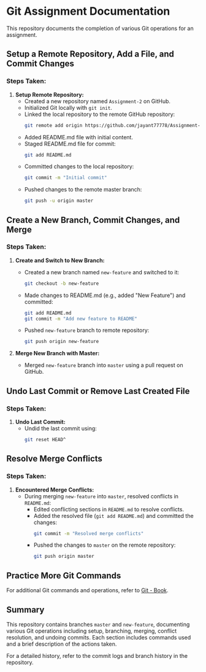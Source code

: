 # Git Assignment Documentation

This repository documents the completion of various Git operations for an assignment.

## Setup a Remote Repository, Add a File, and Commit Changes

### Steps Taken:

1. **Setup Remote Repository:**
   - Created a new repository named `Assignment-2` on GitHub.
   - Initialized Git locally with `git init`.
   - Linked the local repository to the remote GitHub repository:
     ```bash
     git remote add origin https://github.com/jayant77778/Assignment-2.git
     ```
   - Added README.md file with initial content.
   - Staged README.md file for commit:
     ```bash
     git add README.md
     ```
   - Committed changes to the local repository:
     ```bash
     git commit -m "Initial commit"
     ```
   - Pushed changes to the remote master branch:
     ```bash
     git push -u origin master
     ```

## Create a New Branch, Commit Changes, and Merge

### Steps Taken:

1. **Create and Switch to New Branch:**
   - Created a new branch named `new-feature` and switched to it:
     ```bash
     git checkout -b new-feature
     ```
   - Made changes to README.md (e.g., added "New Feature") and committed:
     ```bash
     git add README.md
     git commit -m "Add new feature to README"
     ```
   - Pushed `new-feature` branch to remote repository:
     ```bash
     git push origin new-feature
     ```

2. **Merge New Branch with Master:**
   - Merged `new-feature` branch into `master` using a pull request on GitHub.

## Undo Last Commit or Remove Last Created File

### Steps Taken:

1. **Undo Last Commit:**
   - Undid the last commit using:
     ```bash
     git reset HEAD^
     ```

## Resolve Merge Conflicts

### Steps Taken:

1. **Encountered Merge Conflicts:**
   - During merging `new-feature` into `master`, resolved conflicts in `README.md`:
     - Edited conflicting sections in `README.md` to resolve conflicts.
     - Added the resolved file (`git add README.md`) and committed the changes:
       ```bash
       git commit -m "Resolved merge conflicts"
       ```
     - Pushed the changes to `master` on the remote repository:
       ```bash
       git push origin master
       ```

## Practice More Git Commands

For additional Git commands and operations, refer to [Git - Book](https://git-scm.com/book/en/v6).

## Summary

This repository contains branches `master` and `new-feature`, documenting various Git operations including setup, branching, merging, conflict resolution, and undoing commits. Each section includes commands used and a brief description of the actions taken.

For a detailed history, refer to the commit logs and branch history in the repository.
